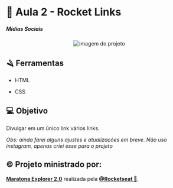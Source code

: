 # 🔗 Aula 2 - Rocket Links

##### **Mídias Sociais** 


<div align="center">
<img src="https://i.imgur.com/yLqdEA1.png" alt="imagem do projeto">
</div>
  
## 🪒 Ferramentas

- HTML

- CSS

  

## 💻 Objetivo

  Divulgar em um único link vários links.
  
  *Obs: ainda farei alguns ajustes e atualizações em breve. Não uso instagram, apenas criei esse para o projeto*

  

## © Projeto ministrado por:

  **[Maratona Explorer 2.0](rocketseat.com.br)** realizada pela **[@Rocketseat 🌠](https://github.com/Rocketseat)**.


